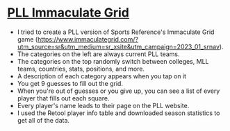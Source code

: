 # [PLL Immaculate Grid](https://patmc225.github.io/app/)
* I tried to create a PLL version of Sports Reference's Immaculate Grid game (https://www.immaculategrid.com/?utm_source=sr&utm_medium=sr_xsite&utm_campaign=2023_01_srnav).
* The categories on the left are always current PLL teams.
* The categories on the top randomly switch between colleges, MLL teams, countries, stats, positions, and more.
* A description of each category appears when you tap on it
* You get 9 guesses to fill out the grid.
* When you're out of guesses or you give up, you can see a list of every player that fills out each square.
* Every player's name leads to their page on the PLL website.
* I used the Retool player info table and downloaded season statistics to get all of the data.
